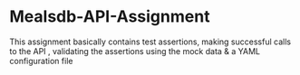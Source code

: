 # Mealsdb-API-Assignment
This assignment basically contains test assertions, making successful calls to the API , validating the assertions using the  mock data &amp; a YAML configuration file 
